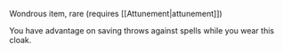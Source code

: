 Wondrous item, rare (requires [[Attunement|attunement]]) 

You have advantage on saving throws against spells while you wear this cloak.